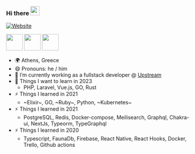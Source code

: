 ### Hi there <img src="https://media.giphy.com/media/hvRJCLFzcasrR4ia7z/giphy.gif" width="25px">

[![Website](https://img.shields.io/website?label=hectortav.github.io&style=for-the-badge&url=https://hectortav.github.io)](https://hectortav.github.io)

[<img src="https://about.gitlab.com/images/press/logo/png/gitlab-icon-rgb.png" width="45" height="45"/>](https://gitlab.com/hector_tav)
[<img src="https://upload.wikimedia.org/wikipedia/commons/thumb/c/ca/LinkedIn_logo_initials.png/640px-LinkedIn_logo_initials.png" width="45" height="45"/>](https://www.linkedin.com/in/ektoras-tavoularis/)
[<img src="https://cdn-icons-png.flaticon.com/512/25/25231.png" width="45" height="45"/>](https://github.com/hectortav)


- 🌍 Athens, Greece
- 😄 Pronouns: he / him
- 🔭 I’m currently working as a fullstack developer @ [Upstream](https://www.upstreamsystems.com/)
- 🌱 Things I want to learn in 2023
  - PHP, Laravel, Vue.js, GO, Rust
- ⚡ Things I learned in 2021
  - ~Elixir~, GO, ~Ruby~, Python, ~Kubernetes~
- ⚡ Things I learned in 2021
  - PostgreSQL, Redis, Docker-compose, Meilisearch, Graphql, Chakra-ui, NextJs, Typeorm, TypeGraphql
- ⚡ Things I learned in 2020
  - Typescript, FaunaDb, Firebase, React Native, React Hooks, Docker, Trello, Github actions
    
<!--
**hectortav/hectortav** is a ✨ _special_ ✨ repository because its `README.md` (this file) appears on your GitHub profile.

Here are some ideas to get you started:

- 🔭 I’m currently working on ...
- 🌱 I’m currently learning ...
- 👯 I’m looking to collaborate on ...
- 🤔 I’m looking for help with ...
- 💬 Ask me about ...
- 📫 How to reach me: ...
- 😄 Pronouns: ...
- ⚡ Fun fact: ...

[![Anurag's github stats](https://github-readme-stats.vercel.app/api?username=hectortav)](https://github.com/anuraghazra/github-readme-stats)
-->
